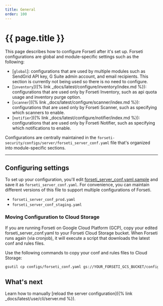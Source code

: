 ```yaml
---
title: General
order: 100
---
```


# {{ page.title }}

This page describes how to configure Forseti after it's set up. Forseti configurations
are global and module-specific settings such as the following:

* [`global`]: configurations that are used by multiple modules such as SendGrid API key,
  G Suite admin account, and email recipients. This section is currently not being used so there is
  no need to configure.
* [`inventory`]({% link _docs/latest/configure/inventory/index.md %}): configurations that are used
only by Forseti Inventory, such as
  api quota usage and inventory purge option.
* [`scanner`]({% link _docs/latest/configure/scanner/index.md %}): configurations that are used
only by Forseti Scanner, such as
    specifying which scanners to enable.
* [`notifier`]({% link _docs/latest/configure/notifier/index.md %}): configurations that are used
only by Forseti Notifier, such as
  specifying which notifications to enable.

Configurations are centrally maintained in the
`forseti-security/configs/server/forseti_server_conf.yaml` file that's organized into
module-specific sections.

---

## Configuring settings

To set up your configuration, you'll edit
[forseti_server_conf.yaml.sample](https://github.com/forseti-security/forseti-security/blob/master/configs/server/forseti_conf_server.yaml.sample)
and save it as `forseti_server_conf.yaml`. For convenience, you can maintain different
versions of this file to support multiple configurations of Forseti.

* `forseti_server_conf_prod.yaml`
* `forseti_server_conf_staging.yaml`


### Moving Configuration to Cloud Storage

If you are running Forseti on Google Cloud Platform (GCP), copy your edited
forseti_server_conf.yaml to your Forseti Cloud Storage bucket. When Forseti runs again
(via cronjob), it will execute a script that downloads the latest conf and rules files.

Use the following commands to copy your conf and rules files to Cloud Storage:

```bash
gsutil cp configs/forseti_conf.yaml gs://YOUR_FORSETI_GCS_BUCKET/configs/server/forseti_server_conf.yaml
```

## What's next

Learn how to manually [reload the server configuration]({% link _docs/latest/use/cli/server.md %}).
